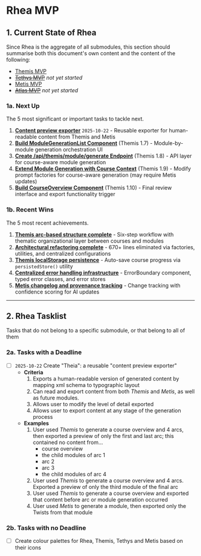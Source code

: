 # Rhea MVP

## 1. Current State of Rhea
Since Rhea is the aggregate of all submodules, this section should summarise both this document's own content and the content of the following:
- [Themis MVP](.claude/docs/roadmaps/mvp-modules/Themis-MVP.md)
- ~~[Tethys MVP](.claude/docs/roadmaps/mvp-modules/Tethys-MVP.md)~~ *not yet started*
- [Metis MVP](.claude/docs/roadmaps/mvp-modules/Metis-MVP.md)
- ~~[Atlas MVP](.claude/docs/roadmaps/mvp-modules/Atlas-MVP.md)~~ *not yet started*

### 1a. Next Up
The 5 most significant or important tasks to tackle next.

1. **[Content preview exporter](#2a-tasks-with-a-deadline)** `2025-10-22` - Reusable exporter for human-readable content from Themis and Metis
2. **[Build ModuleGenerationList Component](mvp-modules/Themis-MVP.md#17-build-modulegenerationlist-component-step-4--pending)** (Themis 1.7) - Module-by-module generation orchestration UI
3. **[Create /api/themis/module/generate Endpoint](mvp-modules/Themis-MVP.md#18-create-apithemismodulegenerate-endpoint--pending)** (Themis 1.8) - API layer for course-aware module generation
4. **[Extend Module Generation with Course Context](mvp-modules/Themis-MVP.md#19-extend-module-generation-with-course-context--pending)** (Themis 1.9) - Modify prompt factories for course-aware generation (may require Metis updates)
5. **[Build CourseOverview Component](mvp-modules/Themis-MVP.md#110-build-courseoverview-component-step-5--pending)** (Themis 1.10) - Final review interface and export functionality trigger

### 1b. Recent Wins
The 5 most recent achievements.

1. **[Themis arc-based structure complete](mvp-modules/Themis-MVP.md#37-reimplement-the-module-overview-generation-based-on-thematic-arcs--completed)** - Six-step workflow with thematic organizational layer between courses and modules
2. **[Architectural refactoring complete](mvp-modules/Metis-MVP.md#32-architectural-refactoring-2025-10-20--completed)** - 670+ lines eliminated via factories, utilities, and centralized configurations
3. **[Themis localStorage persistence](mvp-modules/Themis-MVP.md#113-add-localstorage-persistence--completed)** - Auto-save course progress via `persistedStore()` utility
4. **[Centralized error handling infrastructure](mvp-modules/Metis-MVP.md#334-quality-improvements)** - ErrorBoundary component, typed error classes, and error stores
5. **[Metis changelog and provenance tracking](mvp-modules/Metis-MVP.md#48-implement-changelog-in-returned-modules--completed)** - Change tracking with confidence scoring for AI updates

---

## 2. Rhea Tasklist
Tasks that do not belong to a specific submodule, or that belong to all of them

### 2a. Tasks with a Deadline
- [ ] `2025-10-22` Create "Theia": a reusable "content preview exporter"
  - **Criteria**
    1. Exports a human-readable version of generated content by mapping xml schema to typographic layout
    2. Can read and export content from both *Themis* and *Metis*, as well as future modules.
    3. Allows user to modify the level of detail exported
    4. Allows user to export content at any stage of the generation process
  - **Examples**
    1. User used *Themis* to generate a course overview and 4 arcs, then exported a preview of only the first and last arc; this contained no content from...
        - course overview
        - the child modules of arc 1
        - arc 2
        - arc 3
        - the child modules of arc 4
    2. User used *Themis* to generate a course overview and 4 arcs. Exported a preview of only the third module of the final arc
    3. User used *Themis* to generate a course overview and exported that content before arc or module generation occurred
    4. User used *Metis* to generate a module, then exported only the Twists from that module

### 2b. Tasks with no Deadline
- [ ] Create colour palettes for Rhea, Themis, Tethys and Metis based on their icons
